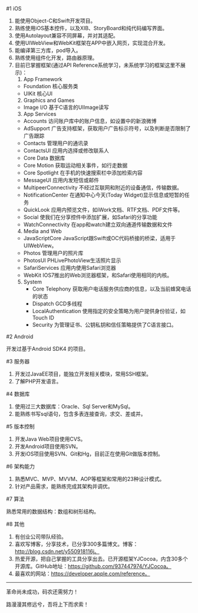 #1 iOS

1. 能使用Object-C和Swift开发项目。
2. 熟练使用iOS基本控件，以及XIB、StoryBoard和纯代码编写界面。 
3. 使用Autolayout兼容不同屏幕，并对其适配。 
4. 使用UIWebView和WebKit框架在APP中嵌入网页，实现混合开发。
5. 能编译第三方库，pod导入。 
6. 熟练使用组件化开发，路由器原理。 
7. 目前已掌握框架(通过API Reference系统学习，未系统学习的框架这里不展示)：
	1. App Framework
	- Foundation 核心服务类
	- UIKit 核心UI
	2. Graphics and Games
	- Image I/O 基于C语言的UIImage读写
	3. App Services
	- Accounts 访问账户库中的账户信息，如设置中的新浪微博
	- AdSupport 广告支持框架，获取用户广告标示符号，以及判断是否限制了广告跟踪
	- Contacts 管理用户的通讯录
	- ContactsUI 应用内选择或修改联系人
	- Core Data 数据库
	- Core Motion 获取运动相关事件，如行走数据
	- Core Spotlight 在手机的快速搜索栏中添加检索内容
	- MessageUI 应用内发短信或邮件
	- MultipeerConnectivity 不经过互联网和附近的设备通信，传输数据。
	- NotificationCenter 在通知中心今天(Today Widget)显示信息或短暂的任务
	- QuickLook 应用内预览文件，如iWork文档、RTF文档、PDF文件等。
	- Social 使我们在分享控件中添加扩展，如Safari的分享功能
	- WatchConnectivity 在app和watch建立双向通道传输数据和文件
	4. Media and Web
	- JavaScriptCore JavaScript跟Swift或OC代码桥接的桥梁，适用于UIWebView。
	- Photos 管理用户的照片库
	- PhotosUI PHLivePhotoView生活照片显示
	- SafariServices 应用内使用Safari浏览器
	- WebKit IOS7推出的Web浏览器框架，和Safari使用相同的内核。
	5. System
		- Core Telephony 获取用户电话服务供应商的信息，以及当前蜂窝电话的状态
		- Dispatch GCD多线程
		- LocalAuthentication 使用指定的安全策略为用户提供身份验证，如Touch ID
		- Security 为管理证书、公钥私钥和信任策略提供了C语言接口。
		
#2 Android

开发过基于Android SDK4 的项目。

#3 服务器

1. 开发过JavaEE项目，能独立开发相关模块，常用SSH框架。
2. 了解PHP开发语言。

#4 数据库

1. 使用过三大数据库：Oracle、Sql Server和MySql。
2. 能熟练书写sql语句，包含多表连接查询，求交、差或并。

#5 版本控制

1. 开发Java Web项目使用CVS。
2. 开发Android项目使用SVN。
3. 开发iOS项目使用SVN、Git和Hg，目前正在使用Git做版本控制。

#6 架构能力

1. 熟悉MVC、MVP、MVVM、AOP等框架和常用的23种设计模式。
2. 针对产品需求，能熟练完成其架构并调优。

#7 算法

熟悉常用的数据结构：数组和树形结构。

#8 其他

1. 有创业公司带队经验。
2. 喜欢写博客，分享技术，已分享300多篇博文。博客：http://blog.csdn.net/y550918116j。
3. 热爱开源，把自己掌握的工具分享出去。已开源框架YJCocoa，内含30多个开源库。GitHub地址：https://github.com/937447974/YJCocoa。
4. 最喜欢的网站：https://developer.apple.com/reference。

----

革命尚未成功，码农还需努力！

路漫漫其修远兮，吾将上下而求索！


